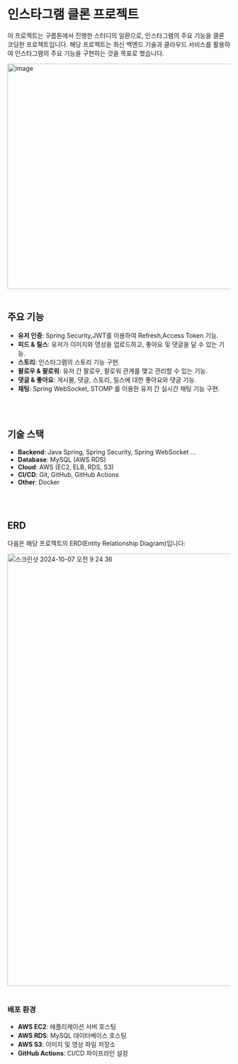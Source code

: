 <h1>인스타그램 클론 프로젝트</h1>



<p>이 프로젝트는 구름톤에서 진행한 스터디의 일환으로, 인스타그램의 주요 기능을 클론 코딩한 프로젝트입니다. 해당 프로젝트는 최신 백엔드 기술과 클라우드 서비스를 활용하여 인스타그램의 주요 기능을 구현하는 것을 목표로 했습니다.</p>



<img width="509" alt="image" src="https://github.com/user-attachments/assets/a03c3749-150a-40dc-9ed0-c9b7fea58957">
<br>
<br>



<h2>주요 기능</h2>
<ul>
<li><strong>유저 인증</strong>: Spring Security,JWT를 이용하여 Refresh,Access Token 기능.</li>
<li><strong>피드 & 릴스</strong>: 유저가 이미지와 영상을 업로드하고, 좋아요 및 댓글을 달 수 있는 기능.</li>
<li><strong>스토리</strong>: 인스타그램의 스토리 기능 구현.</li>
<li><strong>팔로우 & 팔로워</strong>: 유저 간 팔로우, 팔로워 관계를 맺고 관리할 수 있는 기능.</li>
<li><strong>댓글 & 좋아요</strong>: 게시물, 댓글, 스토리, 릴스에 대한 좋아요와 댓글 기능.</li>
<li><strong>채팅</strong>: Spring WebSocket, STOMP 를 이용한 유저 간 실시간 채팅 기능 구현.</li>
</ul>
<br>
<br>


<h2>기술 스택</h2>
<ul>
<li><strong>Backend</strong>: Java Spring, Spring Security, Spring WebSocket ...</li>
<li><strong>Database</strong>: MySQL (AWS RDS)</li>
<li><strong>Cloud</strong>: AWS (EC2, ELB, RDS, S3)</li>
<li><strong>CI/CD</strong>: Git, GitHub, GitHub Actions</li>
<li><strong>Other</strong>: Docker</li>
</ul>
<br>
<br>

<h2>ERD</h2>
<p>다음은 해당 프로젝트의 ERD(Entity Relationship Diagram)입니다:</p>
<img width="976" alt="스크린샷 2024-10-07 오전 9 24 36" src="https://github.com/user-attachments/assets/25f40147-d6da-49a4-8097-682ded279f96">
<br>
<br>

<h3>배포 환경</h3>
<ul>
<li><strong>AWS EC2</strong>: 애플리케이션 서버 호스팅</li>
<li><strong>AWS RDS</strong>: MySQL 데이터베이스 호스팅</li>
<li><strong>AWS S3</strong>: 이미지 및 영상 파일 저장소</li>
<li><strong>GitHub Actions</strong>: CI/CD 파이프라인 설정</li>
</ul>